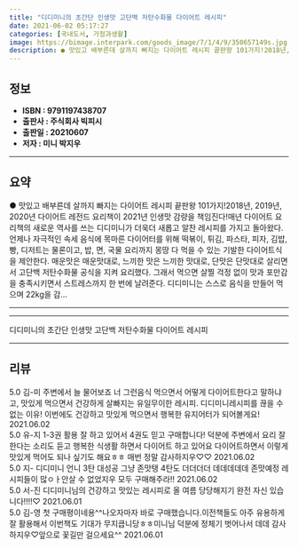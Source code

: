 ```yaml
---
title: "디디미니의 초간단 인생맛 고단백 저탄수화물 다이어트 레시피"
date: 2021-06-02 05:17:27
categories: [국내도서, 가정과생활]
image: https://bimage.interpark.com/goods_image/7/1/4/9/350657149s.jpg
description: ● 맛있고 배부른데 살까지 빠지는 다이어트 레시피 끝판왕 101가지!2018년, 2019년, 2020년 다이어트 레전드 요리책이 2021년 인생맛 감량을 책임진다!매년 다이어트 요리책의 새로운 역사를 쓰는 디디미니가 더욱더 새롭고 알찬 레시피를 가지고 돌아왔다. 언제나 자극적인 속세
---
```


## **정보**

- **ISBN : 9791197438707**
- **출판사 : 주식회사 빅피시**
- **출판일 : 20210607**
- **저자 : 미니 박지우**

------



## **요약**

●  맛있고 배부른데 살까지 빠지는 다이어트 레시피 끝판왕 101가지!2018년, 2019년, 2020년 다이어트 레전드 요리책이 2021년 인생맛  감량을 책임진다!매년 다이어트 요리책의 새로운 역사를 쓰는 디디미니가 더욱더 새롭고 알찬 레시피를 가지고 돌아왔다. 언제나 자극적인 속세 음식에 목마른 다이어터를 위해 떡볶이, 튀김, 파스타, 피자, 김밥, 빵, 디저트는 물론이고, 밥, 면, 국물 요리까지 몽땅 다 먹을 수 있는 기발한 다이어트식을 제안한다. 매운맛은 매운맛대로, 느끼한 맛은 느끼한 맛대로, 단맛은 단맛대로 살리면서 고단백 저탄수화물 공식을 지켜 요리했다. 그래서 먹으면 살찔 걱정 없이 맛과 포만감을 충족시키면서 스트레스까지 한 번에 날려준다. 디디미니는 스스로 음식을 만들어 먹으며 22kg을 감...

------



------


디디미니의 초간단 인생맛 고단백 저탄수화물 다이어트 레시피 

------


## **리뷰** 

5.0 김-미 주변에서 늘 물어보죠 너 그런음식 먹으면서 어떻게 다이어트한다고 말하냐고, 맛있게 먹으면서 건강하게 살빠지는 유일무이한 레시피. 디디미니레시피를 끊을 수 없는 이유! 이번에도 건강하고 맛있게 먹으면서 행복한 유지어터가 되어볼게요! 2021.06.02 <br/>5.0 유-지 1-3권 활용 잘 하고 있어서 4권도 믿고 구매합니다! 덕분에 주변에서 요리 잘한다는 소리도 듣고 행복한 식생활 하면서 다이어트 하고 있어요 다이어트하면서 이렇게 맛있게 먹어도 되나 싶기도 해요ㅎㅎ 매번 정말 감사하지우♡♡ 2021.06.02 <br/>5.0 지- 디디미니 언니 3탄 대성공 그냥 존맛탱 4탄도 더더더더 데데데데데 존맛예정 레시피들이 많ㅇㅏ안살 수 없었지우 모두 구매해주라!! 2021.06.02 <br/>5.0 서-진 디디미니님의 건강하고 맛있는 레시피로 올 여름 당당해지기 완전 자신 있습니다!!!!♡ 2021.06.01 <br/>5.0 김-영 첫 구매평이네용^^나오자마자 바로 구매했습니다.이전책들도 아주 유용하게 잘 활용해서 이번책도 기대가 무지큽니당ㅎㅎ미니님 덕분에 정체기 벗어나서 데데 감사하지우♡앞으로 꽃길만 걸으세요^^ 2021.06.01 <br/>